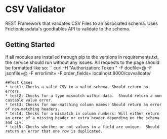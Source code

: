 # CSV Validator

REST Framework that validates CSV Files to an associated schema. Uses Frictionlessdata's goodtables API to validate to the schema.

## Getting Started
If all modules are installed through pip to the versions in requirements.txt, the service should run without any issues. All requests to the page should be formatted like so:
``
curl -H "Authorization: Token <your token>" -F docfile=@<your csv file> -F jsonfile=@<your json file> -F errorlimit=<True or False> -F order_fields=<True or False> localhost:8000/csvvalidate/
```
##Test Cases
* test1: Checks a valid CSV to a valid schema. Should return no errors.
* test2: Checks for a type mismatch within data.  Should return a non castable value error.
* test3: Checks for non-matching column names: Should return an error of non-matching headers.
* test4: Checks for a mismatch in column numbers: Will either return an error of a missing header or extra header depending on the schema and csv.
* test5: Checks whether or not values in a field are unique.  Should return an error that one row is duplicated.
